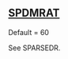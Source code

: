 ## [SPDMRAT](https://nexus.hexagon.com/documentationcenter/bundle/MSC_Nastran_2022.4/page/Nastran_Combined_Book/qrg/parameters/TOC.SPDMRAT.xhtml)

Default = 60

See SPARSEDR.


